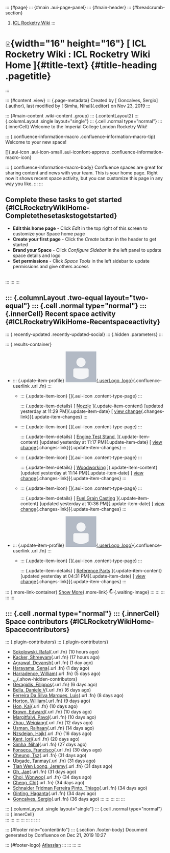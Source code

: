 ::: {#page}
::: {#main .aui-page-panel}
::: {#main-header}
::: {#breadcrumb-section}
1.  [ICL Rocketry Wiki](index.html)
:::

![Home Page](images/icons/contenttypes/home_page_16.png){width="16" height="16"} [ ICL Rocketry Wiki : ICL Rocketry Wiki Home ]{#title-text} {#title-heading .pagetitle}
============================================================================================================================================
:::

::: {#content .view}
::: {.page-metadata}
Created by [ Goncalves, Sergio]{.author}, last modified by [ Simha,
Nihal]{.editor} on Nov 23, 2019
:::

::: {#main-content .wiki-content .group}
::: {.contentLayout2}
::: {.columnLayout .single layout="single"}
::: {.cell .normal type="normal"}
::: {.innerCell}
Welcome to the Imperial College London Rocketry Wiki!

::: {.confluence-information-macro .confluence-information-macro-tip}
Welcome to your new space!

[]{.aui-icon .aui-icon-small .aui-iconfont-approve
.confluence-information-macro-icon}

::: {.confluence-information-macro-body}
Confluence spaces are great for sharing content and news with your team.
This is your home page. Right now it shows recent space activity, but
you can customize this page in any way you like.
:::
:::

Complete these tasks to get started {#ICLRocketryWikiHome-Completethesetaskstogetstarted}
-----------------------------------

-   **Edit this home page** - Click *Edit* in the top right of this
    screen to customize your Space home page
-   **Create your first page** - Click the *Create* button in the header
    to get started
-   **Brand your Space** - Click *Configure Sidebar* in the left panel
    to update space details and logo
-   **Set permissions** - Click *Space Tools* in the left sidebar to
    update permissions and give others access

\
:::
:::
:::

::: {.columnLayout .two-equal layout="two-equal"}
::: {.cell .normal type="normal"}
::: {.innerCell}
Recent space activity {#ICLRocketryWikiHome-Recentspaceactivity}
---------------------

::: {.recently-updated .recently-updated-social}
::: {.hidden .parameters}
:::

::: {.results-container}
-   ::: {.update-item-profile}
    [![](images/icons/profilepics/default.svg "rs3117"){.userLogo
    .logo}](){.confluence-userlink .url .fn}
    :::

    -   ::: {.update-item-icon}
        []{.aui-icon .content-type-page}
        :::

        ::: {.update-item-details}
        [ [Nozzle](Nozzle_142273714.html "ICL Rocketry Wiki")
        ]{.update-item-content} [updated yesterday at 11:29
        PM]{.update-item-date} [ [view
        change](/pages/diffpagesbyversion.action?pageId=142273714&selectedPageVersions=6&selectedPageVersions=5){.changes-link}]{.update-item-changes}
        :::

    -   ::: {.update-item-icon}
        []{.aui-icon .content-type-page}
        :::

        ::: {.update-item-details}
        [ [Engine Test Stand ](149336697.html "ICL Rocketry Wiki")
        ]{.update-item-content} [updated yesterday at 11:17
        PM]{.update-item-date} [ [view
        change](/pages/diffpagesbyversion.action?pageId=149336697&selectedPageVersions=15&selectedPageVersions=14){.changes-link}]{.update-item-changes}
        :::

    -   ::: {.update-item-icon}
        []{.aui-icon .content-type-page}
        :::

        ::: {.update-item-details}
        [ [Woodworking](Woodworking_142273726.html "ICL Rocketry Wiki")
        ]{.update-item-content} [updated yesterday at 11:14
        PM]{.update-item-date} [ [view
        change](/pages/diffpagesbyversion.action?pageId=142273726&selectedPageVersions=8&selectedPageVersions=7){.changes-link}]{.update-item-changes}
        :::

    -   ::: {.update-item-icon}
        []{.aui-icon .content-type-page}
        :::

        ::: {.update-item-details}
        [ [Fuel Grain
        Casting](Fuel-Grain-Casting_142273728.html "ICL Rocketry Wiki")
        ]{.update-item-content} [updated yesterday at 10:36
        PM]{.update-item-date} [ [view
        change](/pages/diffpagesbyversion.action?pageId=142273728&selectedPageVersions=2&selectedPageVersions=1){.changes-link}]{.update-item-changes}
        :::

-   ::: {.update-item-profile}
    [![](images/icons/profilepics/default.svg "sk3815"){.userLogo
    .logo}](){.confluence-userlink .url .fn}
    :::

    -   ::: {.update-item-icon}
        []{.aui-icon .content-type-page}
        :::

        ::: {.update-item-details}
        [ [Reference
        Parts](Reference-Parts_149336885.html "ICL Rocketry Wiki")
        ]{.update-item-content} [updated yesterday at 04:31
        PM]{.update-item-date} [ [view
        change](/pages/diffpagesbyversion.action?pageId=149336885&selectedPageVersions=3&selectedPageVersions=2){.changes-link}]{.update-item-changes}
        :::

::: {.more-link-container}
[Show
More](/plugins/recently-updated/changes.action?theme=social&pageSize=5&startIndex=5&searchToken=1231347518157&spaceKeys=IRW&contentType=page,%20comment,%20blogpost){.more-link}
![Please wait](images/icons/wait.gif){.waiting-image}
:::
:::
:::
:::
:::

::: {.cell .normal type="normal"}
::: {.innerCell}
Space contributors {#ICLRocketryWikiHome-Spacecontributors}
------------------

::: {.plugin-contributors}
::: {.plugin-contributors}
-   [Sokolowski, Rafal](/display/~rs3117){.url .fn} (10 hours ago)
-   [Kacker, Shreeyam](/display/~sk3815){.url .fn} (17 hours ago)
-   [Agrawal, Devansh](/display/~dra16){.url .fn} (1 day ago)
-   [Harayama, Sena](/display/~sh5915){.url .fn} (1 day ago)
-   [Harradence, William](/display/~wh1615){.url .fn} (5 days ago)
-   [\...](# "22 more..."){.show-hidden-contributors}
-   [Geragidis, Filippos](/display/~fvg17){.url .fn} (6 days ago)
-   [Bella, Daniele V](/display/~dvb18){.url .fn} (6 days ago)
-   [Ferreira Da Silva Marques, Luis](/display/~lf1119){.url .fn} (8
    days ago)
-   [Horton, William](/display/~wth17){.url .fn} (9 days ago)
-   [Hon, Kai](/display/~ksh17){.url .fn} (10 days ago)
-   [Brown, Edward](/display/~eb3817){.url .fn} (10 days ago)
-   [Margitfalvi, Pavol](/display/~pm519){.url .fn} (10 days ago)
-   [Zhou, Weiqiang](/display/~wz1419){.url .fn} (12 days ago)
-   [Usman, Raihaan](/display/~ru19){.url .fn} (14 days ago)
-   [Nzsdejan, Hajk](/display/~hn3617){.url .fn} (16 days ago)
-   [Kent, Iori](/display/~igk3117){.url .fn} (20 days ago)
-   [Simha, Nihal](/display/~ns1919){.url .fn} (27 days ago)
-   [Fonseca, Francisco](/display/~ff318){.url .fn} (30 days ago)
-   [Cheung, Tsz](/display/~tsc19){.url .fn} (31 days ago)
-   [Ubgade, Tanmay](/display/~tu4418){.url .fn} (31 days ago)
-   [Tian Wen Loong, Jeremy](/display/~jt3718){.url .fn} (31 days ago)
-   [Oh, Jae](/display/~jmo2618){.url .fn} (31 days ago)
-   [Choi, Wonwoo](/display/~wc119){.url .fn} (34 days ago)
-   [Cheng, Chi](/display/~cwc4217){.url .fn} (34 days ago)
-   [Schnaider Fridman Ferreira Pinto, Thiago](/display/~ts7618){.url
    .fn} (34 days ago)
-   [Ginting, Haganta](/display/~hg2118){.url .fn} (34 days ago)
-   [Goncalves, Sergio](/display/~saspinhoda){.url .fn} (36 days ago)
:::
:::
:::
:::
:::

::: {.columnLayout .single layout="single"}
::: {.cell .normal type="normal"}
::: {.innerCell}
\
:::
:::
:::
:::
:::
:::
:::

::: {#footer role="contentinfo"}
::: {.section .footer-body}
Document generated by Confluence on Dec 21, 2019 10:27

::: {#footer-logo}
[Atlassian](http://www.atlassian.com/)
:::
:::
:::
:::
